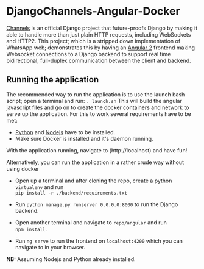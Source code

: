 # DjangoChannels-Angular-Docker
[Channels](https://channels.readthedocs.io/en/stable/) is an official Django project that future-proofs Django by making it able to handle
more than just plain HTTP requests, including WebSockets and HTTP2.
This project; which is a stripped down implementation of WhatsApp web; demonstrates this by having an [Angular 2](https://angular.io/) frontend making Websocket connections to a Django backend to support
real time bidirectional, full-duplex communication between the client and backend.

## Running the application
The recommended way to run the application is to use the launch bash script; open a terminal and run:
`. launch.sh`
This will build the angular javascript files and go on to create the docker containers and network
to serve up the application.
For this to work several requirements have to be met:
* [Python](https://www.python.org/downloads/) and [Nodejs](https://nodejs.org/en/download/package-manager/) have to be installed.
* Make sure Docker is installed and it's daemon running.

With the application running, navigate to (http://localhost) and have fun!

Alternatively, you can run the application in  a rather crude way without using docker

* Open up a terminal and after cloning the repo, create a python `virtualenv` and run  
`pip install -r ./backend/requirements.txt`

* Run `python manage.py runserver 0.0.0.0:8000` to run the Django backend.

* Open another terminal and navigate to `repo/angular` and run  
`npm install`.

* Run `ng serve` to run the frontend on `localhost:4200` which you can navigate to in your browser.

**NB:** Assuming Nodejs and Python already installed.
